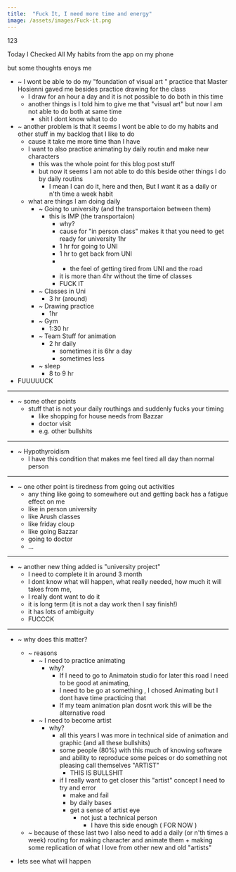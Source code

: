 ```yaml
---
title:  "Fuck It, I need more time and energy"
image: /assets/images/Fuck-it.png
---
```

<!-- ![alternative text]({{ page.image | relative_url}}) -->

123

Today I Checked All My habits from the app on my phone



but some thoughts enoys me

- ~ I wont be able to do my "foundation of visual art " practice that Master Hosienni gaved me besides practice drawing for the class
	- I draw for an hour a day and it is not possible to do both in this time
	- another things is I told him to give me that "visual art" but now I am not able to do both at same time
		- shit I dont know what to do
- ~ another problem is that it seems I wont be able to do my habits and other stuff in my backlog that I like to do
	- cause it take me more time than I have
	- I want to also practice animating by daily routin and make new characters
		- this was the whole point for this blog post stuff
		- but now it seems I am not able to do this beside other things I do by daily routins
			- I mean I can do it, here and then, But I want it as a daily or n'th time a week habit
	- what are things I am doing daily
		- ~ Going to university (and the transportaion between them)
			- this is IMP (the transportaion)
				- why?
				- cause for "in person class" makes it that you need to get ready for university 1hr
				- 1 hr for going to UNI
				- 1 hr to get back from UNI
				- + the feel of getting tired from UNI and the road
				- it is more than 4hr without the time of classes
				- FUCK IT
		- ~ Classes in Uni
			- 3 hr (around)
		- ~ Drawing practice
			- 1hr
		- ~ Gym
			- 1:30 hr
		- ~ Team Stuff for animation
			- 2 hr daily 
				- sometimes it is 6hr a day
				- sometimes less
		- ~ sleep 
			- 8 to 9 hr
- FUUUUUCK


---

- ~ some other points
	- stuff that is not your daily routhings and suddenly fucks your timing
		- like shopping for house needs from Bazzar
		- doctor visit
		- e.g. other bullshits

---
- ~ Hypothyroidism
	- I have this condition that makes me feel tired all day than normal person

---
- ~ one other point is tiredness from going out activities
	- any thing like going to somewhere out and getting back has a fatigue effect on me
	- like in person university
	- like Arush classes
	- like friday cloup
	- like going Bazzar
	- going to doctor
	- ...

---
- ~ another new thing added is "university project"
	- I need to complete it in around 3 month
	- I dont know what will happen, what really needed, how much it will takes from me, 
	- I really dont want to do it
	- it is long term (it is not a day work then I say finish!)
	- it has lots of ambiguity
	- FUCCCK

---
- ~ why does this matter?
	- ~ reasons
		- ~ I need to practice animating
			- why?
				- If I need to go to Animatoin studio for later this road I need to be good at animating,
				- I need to be go at something , I chosed Animating but I dont have time practicing that
				- If my team animation plan dosnt work this will be the alternative road
		- ~ I need to become artist
			- why?
				- all this years I was more in technical side of animation and graphic (and all these bullshits)
				- some people (80%) with this much of knowing software and ability to reproduce some peices or do something not pleasing call themselves "ARTIST"
					- THIS IS BULLSHIT
				- if I really want to get closer this "artist" concept I need to try and error 
					- make and fail
					- by daily bases
					- get a sense of artist eye
						- not just a technical person
							- I have this side enough ( FOR NOW )
	- ~ because of these last two I also need to add a daily (or n'th times a week) routing for making character and animate them + making some replication of what I love from other new and old "artists"


- lets see what will happen
